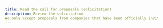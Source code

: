 ```yaml
---
title: Read the call for proposals (solicitation)
description: Review the solicitation 
We only accept proposals from companies that have been officially invited to submit (via the Project Pitch process). You can check out our current SBIR solicitation or STTR solicitation to get a sense of NSF’s objectives.
---
```

